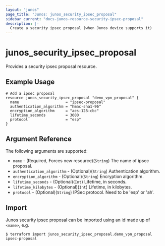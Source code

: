 ```yaml
---
layout: "junos"
page_title: "Junos: junos_security_ipsec_proposal"
sidebar_current: "docs-junos-resource-security-ipsec-proposal"
description: |-
  Create a security ipsec proposal (when Junos device supports it)
---
```


# junos_security_ipsec_proposal

Provides a security ipsec proposal resource.

## Example Usage

```hcl
# Add a ipsec proposal
resource junos_security_ipsec_proposal "demo_vpn_proposal" {
  name                     = "ipsec-proposal"
  authentication_algorithm = "hmac-sha1-96"
  encryption_algorithm     = "aes-128-cbc"
  lifetime_seconds         = 3600
  protocol                 = "esp"
}
```

## Argument Reference

The following arguments are supported:

* `name` - (Required, Forces new resource)(`String`) The name of ipsec proposal.
* `authentication_algorithm` - (Optional)(`String`) Authentication algorithm.
* `encryption_algorithm` - (Optional)(`String`) Encryption algorithm.
* `lifetime_seconds` - (Optional)(`Int`) Lifetime, in seconds.
* `lifetime_kilobytes` - (Optional)(`Int`) Lifetime, in kilobytes.
* `protocol` - (Optional)(`String`) IPSec protocol. Need to be 'esp' or 'ah'.

## Import

Junos security ipsec proposal can be imported using an id made up of `<name>`, e.g.

```
$ terraform import junos_security_ipsec_proposal.demo_vpn_proposal ipsec-proposal
```
